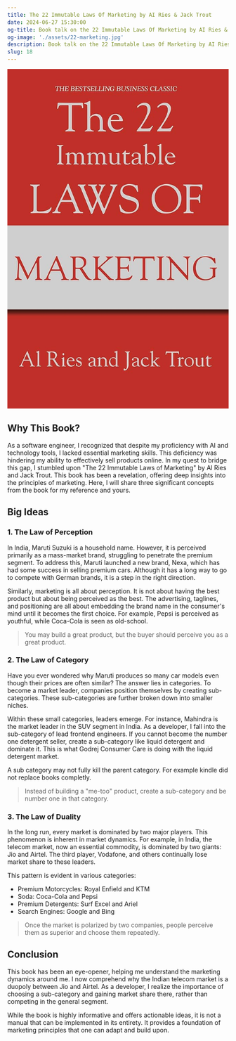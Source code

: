 ```yaml
---
title: The 22 Immutable Laws Of Marketing by AI Ries & Jack Trout
date: 2024-06-27 15:30:00
og-title: Book talk on the 22 Immutable Laws Of Marketing by AI Ries & Jack Trout
og-image: './assets/22-marketing.jpg'
description: Book talk on the 22 Immutable Laws Of Marketing by AI Ries & Jack Trout
slug: 18
---
```


![](../2024/assets/22-marketing.jpg)

## Why This Book?

As a software engineer, I recognized that despite my proficiency with AI and technology tools, I lacked essential marketing skills. This deficiency was hindering my ability to effectively sell products online. In my quest to bridge this gap, I stumbled upon "The 22 Immutable Laws of Marketing" by Al Ries and Jack Trout. This book has been a revelation, offering deep insights into the principles of marketing. Here, I will share three significant concepts from the book for my reference and yours.

## Big Ideas

### 1. The Law of Perception

In India, Maruti Suzuki is a household name. However, it is perceived primarily as a mass-market brand, struggling to penetrate the premium segment. To address this, Maruti launched a new brand, Nexa, which has had some success in selling premium cars. Although it has a long way to go to compete with German brands, it is a step in the right direction.

Similarly, marketing is all about perception. It is not about having the best product but about being perceived as the best. The advertising, taglines, and positioning are all about embedding the brand name in the consumer's mind until it becomes the first choice. For example, Pepsi is perceived as youthful, while Coca-Cola is seen as old-school.

> You may build a great product, but the buyer should perceive you as a great product.

### 2. The Law of Category

Have you ever wondered why Maruti produces so many car models even though their prices are often similar? The answer lies in categories. To become a market leader, companies position themselves by creating sub-categories. These sub-categories are further broken down into smaller niches.

Within these small categories, leaders emerge. For instance, Mahindra is the market leader in the SUV segment in India. As a developer, I fall into the sub-category of lead frontend engineers. If you cannot become the number one detergent seller, create a sub-category like liquid detergent and dominate it. This is what Godrej Consumer Care is doing with the liquid detergent market.

A sub category may not fully kill the parent category. For example kindle did not replace books completly.

> Instead of building a "me-too" product, create a sub-category and be number one in that category.

### 3. The Law of Duality

In the long run, every market is dominated by two major players. This phenomenon is inherent in market dynamics. For example, in India, the telecom market, now an essential commodity, is dominated by two giants: Jio and Airtel. The third player, Vodafone, and others continually lose market share to these leaders.

This pattern is evident in various categories:

- Premium Motorcycles: Royal Enfield and KTM
- Soda: Coca-Cola and Pepsi
- Premium Detergents: Surf Excel and Ariel
- Search Engines: Google and Bing

> Once the market is polarized by two companies, people perceive them as superior and choose them repeatedly.

## Conclusion

This book has been an eye-opener, helping me understand the marketing dynamics around me. I now comprehend why the Indian telecom market is a duopoly between Jio and Airtel. As a developer, I realize the importance of choosing a sub-category and gaining market share there, rather than competing in the general segment.

While the book is highly informative and offers actionable ideas, it is not a manual that can be implemented in its entirety. It provides a foundation of marketing principles that one can adapt and build upon.